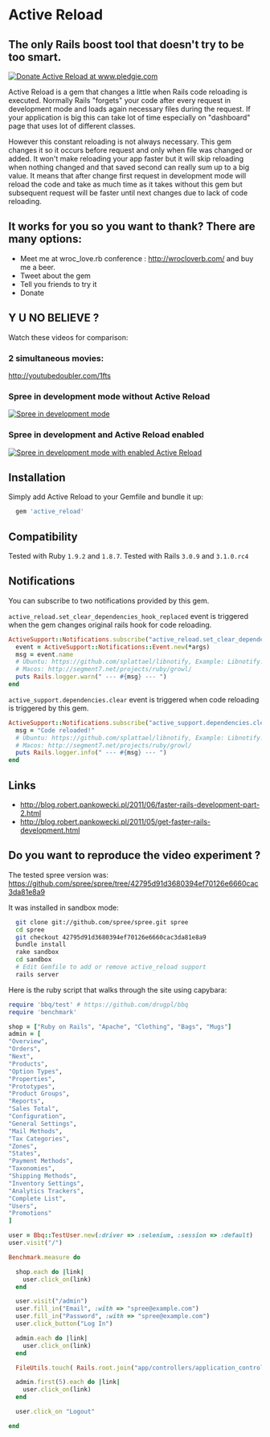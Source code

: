 # Active Reload
## The only Rails boost tool that doesn't try to be too smart.

<a href='http://www.pledgie.com/campaigns/15547'><img alt='Donate Active Reload at www.pledgie.com' src='http://pledgie.com/campaigns/15547.png?skin_name=chrome' border='0' /></a>

Active Reload is a gem that changes a little when Rails code reloading is executed.
Normally Rails "forgets" your code after every request in development mode and loads again necessary
files during the request. If your application is big this can take lot of time especially on "dashboard" page
that uses lot of different classes.

However this constant reloading is not always necessary. This gem changes it so it occurs
before request and only when file was changed or added. It won't make reloading your app
faster but it will skip reloading when nothing changed and that saved second can really sum
up to a big value. It means that after change first request in development mode will reload the code
and take as much time as it takes without this gem but subsequent request will be faster until next
changes due to lack of code reloading.

## It works for you so you want to thank? There are many options:

 * Meet me at wroc_love.rb conference : http://wrocloverb.com/ and buy me a beer.
 * Tweet about the gem
 * Tell you friends to try it
 * Donate

## Y U NO BELIEVE ?

Watch these videos for comparison:

### 2 simultaneous movies:

http://youtubedoubler.com/1fts

### Spree in development mode without Active Reload
<a href='http://www.youtube.com/watch?v=KIOV5Me-83M'><img alt='Spree in development mode' src='http://img.youtube.com/vi/KIOV5Me-83M/0.jpg' border='0' /></a>

### Spree in development and Active Reload enabled

<a href='http://www.youtube.com/watch?v=HelS-mVnfI4'><img alt='Spree in development mode with enabled Active Reload' src='http://img.youtube.com/vi/HelS-mVnfI4/0.jpg' border='0' /></a>

## Installation

Simply add Active Reload to your Gemfile and bundle it up:

```ruby
  gem 'active_reload'
```

## Compatibility

Tested with Ruby `1.9.2` and `1.8.7`.
Tested with Rails `3.0.9` and `3.1.0.rc4`

## Notifications

You can subscribe to two notifications provided by this gem.

`active_reload.set_clear_dependencies_hook_replaced` event is triggered when the gem changes original rails hook for code reloading.

```ruby
ActiveSupport::Notifications.subscribe("active_reload.set_clear_dependencies_hook_replaced") do |*args|
  event = ActiveSupport::Notifications::Event.new(*args)
  msg = event.name
  # Ubuntu: https://github.com/splattael/libnotify, Example: Libnotify.show(:body => msg, :summary => Rails.application.class.name, :timeout => 2.5, :append => true)
  # Macos: http://segment7.net/projects/ruby/growl/
  puts Rails.logger.warn(" --- #{msg} --- ")
end
```

`active_support.dependencies.clear` event is triggered when code reloading is triggered by this gem.

```ruby
ActiveSupport::Notifications.subscribe("active_support.dependencies.clear") do |*args|
  msg = "Code reloaded!"
  # Ubuntu: https://github.com/splattael/libnotify, Example: Libnotify.show(:body => msg, :summary => Rails.application.class.name, :timeout => 2.5, :append => true)
  # Macos: http://segment7.net/projects/ruby/growl/
  puts Rails.logger.info(" --- #{msg} --- ")
end
```

## Links

 * http://blog.robert.pankowecki.pl/2011/06/faster-rails-development-part-2.html
 * http://blog.robert.pankowecki.pl/2011/05/get-faster-rails-development.html

## Do you want to reproduce the video experiment ? 

The tested spree version was: https://github.com/spree/spree/tree/42795d91d3680394ef70126e6660cac3da81e8a9

It was installed in sandbox mode:

```bash
  git clone git://github.com/spree/spree.git spree
  cd spree
  git checkout 42795d91d3680394ef70126e6660cac3da81e8a9
  bundle install
  rake sandbox
  cd sandbox
  # Edit Gemfile to add or remove active_reload support
  rails server
```

Here is the ruby script that walks through the site using capybara:

```ruby
require 'bbq/test' # https://github.com/drugpl/bbq
require 'benchmark'

shop = ["Ruby on Rails", "Apache", "Clothing", "Bags", "Mugs"]
admin = [
"Overview", 
"Orders", 
"Next", 
"Products", 
"Option Types", 
"Properties", 
"Prototypes", 
"Product Groups", 
"Reports", 
"Sales Total", 
"Configuration", 
"General Settings",
"Mail Methods",
"Tax Categories",
"Zones",
"States",
"Payment Methods",
"Taxonomies",
"Shipping Methods",
"Inventory Settings",
"Analytics Trackers",
"Complete List",
"Users",
"Promotions"
]

user = Bbq::TestUser.new(:driver => :selenium, :session => :default)
user.visit("/")

Benchmark.measure do

  shop.each do |link|
    user.click_on(link)
  end

  user.visit("/admin")
  user.fill_in("Email", :with => "spree@example.com")
  user.fill_in("Password", :with => "spree@example.com")
  user.click_button("Log In")

  admin.each do |link|
    user.click_on(link)
  end

  FileUtils.touch( Rails.root.join("app/controllers/application_controller.rb") )

  admin.first(5).each do |link|
    user.click_on(link)
  end

  user.click_on "Logout"

end
```
